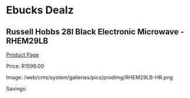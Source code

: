 
# Ebucks Dealz
## Russell Hobbs 28l Black Electronic Microwave - RHEM29LB
[Product Page](https://www.ebucks.com/web/shop/productSelected.do?prodId=1228780222&catId=704989856)

Price: R1599.00

Image: /web/cms/system/galleries/pics/prodimg/RHEM29LB-HR.png

Savings: 


	